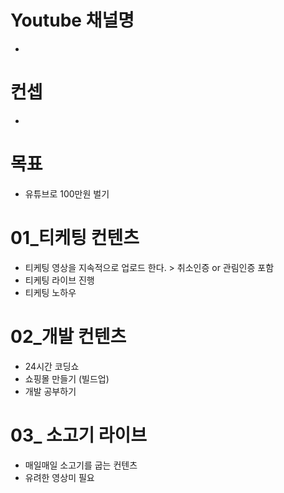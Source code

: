 # Youtube 채널명
 - 

# 컨셉
 - 

# 목표
 - 유튜브로 100만원 벌기

# 01_티케팅 컨텐츠
 - 티케팅 영상을 지속적으로 업로드 한다. > 취소인증 or 관림인증 포함
 - 티케팅 라이브 진행 
 - 티케팅 노하우 

# 02_개발 컨텐츠
 - 24시간 코딩쇼
 - 쇼핑몰 만들기 (빌드업)
 - 개발 공부하기

 # 03_ 소고기 라이브
 - 매일매일 소고기를 굽는 컨텐츠
 - 유려한 영상미 필요